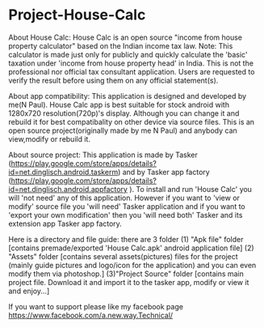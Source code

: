 # Project-House-Calc
About House Calc:
          House Calc is an open source "income from house property calculator" based on the Indian income tax law.
Note:
          This calculator is made just only for publicly and quickly calculate the 'basic'
          taxation under 'income from house property head' in India.
          This is not the professional nor official tax consultant application.
          Users are requested to verify the result before using them on any official statement(s).

About app compatibility:
          This application is designed and developed by me(N Paul).
          House Calc app is best suitable for stock android with 1280x720 resolution(720p)'s display.
          Although you can change it and rebuild it for best compatibality on other device via source files.
          This is an open source project(originally made by me N Paul) and anybody can view,modify or rebuild it.

About source project:
          This application is made by Tasker (https://play.google.com/store/apps/details?id=net.dinglisch.android.taskerm)
          and by Tasker app factory (https://play.google.com/store/apps/details?id=net.dinglisch.android.appfactory ).
          To install and run 'House Calc' you will 'not need' any of this application.
          However if you want to 'view or modify' source file you 'will need' Tasker application and if you want
          to 'export your own modification' then you 'will need both' Tasker and its extension app Tasker app factory.

Here is a directory and file guide:
   there are 3 folder
          (1) "Apk file" folder [contains premade/exported 'House Calc.apk' android application file]
          (2) "Assets" folder [contains several assets(pictures) files for the project (mainly guide pictures and
          logo/icon for the application) and you can even modify them via photoshop.]
          (3)"Project Source" folder [contains main project file. Download it and import it to the tasker app,
          modify or view it and enjoy...]

If you want to support please like my facebook page https://www.facebook.com/a.new.way.Technical/
